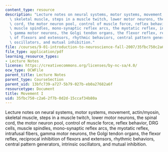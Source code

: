 ```yaml
---
content_type: resource
description: "Lecture notes on neural systems, motor systems, movement, actin/myosin,\
  \ skeletal muscle, steps in a muscle twitch, lower motor neurons, the\r\nspinal\
  \ cord, the motor neuron pool, control of muscle force, reflex behavior, DRG cells,\
  \ muscle spindles, mono-synaptic reflex arcs, the myotatic reflex, intrafusal fibers,\
  \ gamma motor neurons, the Golgi tendon organs, the flexor reflex, reciprocal inhibition\
  \ of flexors and extensors, rhythmic behaviors, central pattern generators, intrinsic\
  \ oscillators, and mutual inhibition."
file: /courses/9-01-introduction-to-neuroscience-fall-2007/35fbc750c2a62f7b0d2d15ccaf34b80a_14_motor1.pdf
file_type: application/pdf
learning_resource_types:
- Lecture Notes
license: https://creativecommons.org/licenses/by-nc-sa/4.0/
ocw_type: OCWFile
parent_title: Lecture Notes
parent_type: CourseSection
parent_uid: 13bfc739-a727-5b79-027b-eb0a27682a6f
resourcetype: Document
title: Movement I
uid: 35fbc750-c2a6-2f7b-0d2d-15ccaf34b80a
---
```

Lecture notes on neural systems, motor systems, movement, actin/myosin, skeletal muscle, steps in a muscle twitch, lower motor neurons, the
spinal cord, the motor neuron pool, control of muscle force, reflex behavior, DRG cells, muscle spindles, mono-synaptic reflex arcs, the myotatic reflex, intrafusal fibers, gamma motor neurons, the Golgi tendon organs, the flexor reflex, reciprocal inhibition of flexors and extensors, rhythmic behaviors, central pattern generators, intrinsic oscillators, and mutual inhibition.